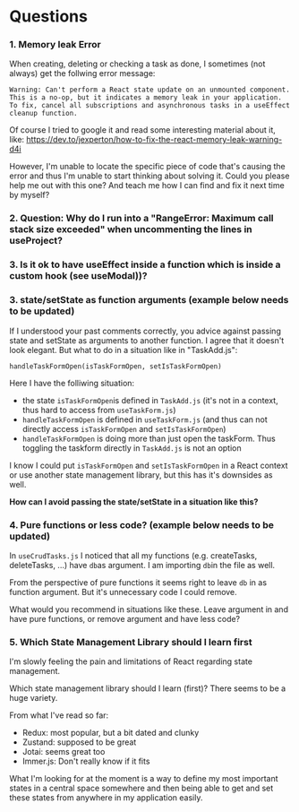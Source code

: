 # Questions

### 1. Memory leak Error

When creating, deleting or checking a task as done, I sometimes (not always) get the follwing error message:

`Warning: Can't perform a React state update on an unmounted component. This is a no-op, but it indicates a memory leak in your application. To fix, cancel all subscriptions and asynchronous tasks in a useEffect cleanup function.`

Of course I tried to google it and read some interesting material about it, like: https://dev.to/jexperton/how-to-fix-the-react-memory-leak-warning-d4i

However, I'm unable to locate the specific piece of code that's causing the error and thus I'm unable to start thinking about solving it. Could you please help me out with this one? And teach me how I can find and fix it next time by myself?

### 2. Question: Why do I run into a "RangeError: Maximum call stack size exceeded" when uncommenting the lines in useProject?

### 3. Is it ok to have useEffect inside a function which is inside a custom hook (see useModal))?

### 3. state/setState as function arguments (example below needs to be updated)

If I understood your past comments correctly, you advice against passing state and setState as arguments to another function. I agree that it doesn't look elegant. But what to do in a situation like in "TaskAdd.js":

`handleTaskFormOpen(isTaskFormOpen, setIsTaskFormOpen)`

Here I have the folliwing situation:

- the state `isTaskFormOpen`is defined in `TaskAdd.js` (it's not in a context, thus hard to access from `useTaskForm.js`)
- `handleTaskFormOpen` is defined in `useTaskForm.js` (and thus can not directly access `isTaskFormOpen` and `setIsTaskFormOpen`)
- `handleTaskFormOpen` is doing more than just open the taskForm. Thus toggling the taskform directly in `TaskAdd.js` is not an option

I know I could put `isTaskFormOpen` and `setIsTaskFormOpen` in a React context or use another state management library, but this has it's downsides as well.

**How can I avoid passing the state/setState in a situation like this?**

### 4. Pure functions or less code? (example below needs to be updated)

In `useCrudTasks.js` I noticed that all my functions (e.g. createTasks, deleteTasks, ...) have `db`as argument. I am importing `db`in the file as well.

From the perspective of pure functions it seems right to leave `db` in as function argument. But it's unnecessary code I could remove.

What would you recommend in situations like these. Leave argument in and have pure functions, or remove argument and have less code?

### 5. Which State Management Library should I learn first

I'm slowly feeling the pain and limitations of React regarding state management.

Which state management library should I learn (first)? There seems to be a huge variety.

From what I've read so far:

- Redux: most popular, but a bit dated and clunky
- Zustand: supposed to be great
- Jotai: seems great too
- Immer.js: Don't really know if it fits

What I'm looking for at the moment is a way to define my most important states in a central space somewhere and then being able to get and set these states from anywhere in my application easily.
